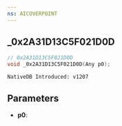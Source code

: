 ```yaml
---
ns: AICOVERPOINT
---
```

## _0x2A31D13C5F021D0D

```c
// 0x2A31D13C5F021D0D
void _0x2A31D13C5F021D0D(Any p0);
```

```
NativeDB Introduced: v1207
```

## Parameters
* **p0**:
